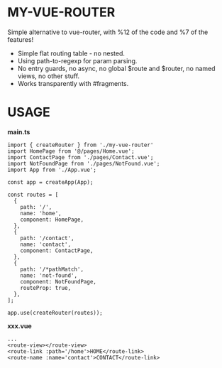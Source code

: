 # MY-VUE-ROUTER
Simple alternative to vue-router, with %12 of the code and %7 of the features!

  - Simple flat routing table - no nested.
  - Using path-to-regexp for param parsing.
  - No entry guards, no async, no global $route and $router, no named views, no other stuff.
  - Works transparently with #fragments.

# USAGE

**main.ts**

```
import { createRouter } from './my-vue-router'
import HomePage from '@/pages/Home.vue';
import ContactPage from './pages/Contact.vue';
import NotFoundPage from './pages/NotFound.vue';
import App from './App.vue';

const app = createApp(App);

const routes = [
  {
    path: '/',
    name: 'home',
    component: HomePage,
  },
  {
    path: '/contact',
    name: 'contact',
    component: ContactPage,
  },
  {
    path: '/*pathMatch',
    name: 'not-found',
    component: NotFoundPage,
    routeProp: true,
  },
];

app.use(createRouter(routes));
```

**xxx.vue**

```
...
<route-view></route-view>
<route-link :path='/home'>HOME</route-link>
<route-name :name='contact'>CONTACT</route-link>
```
